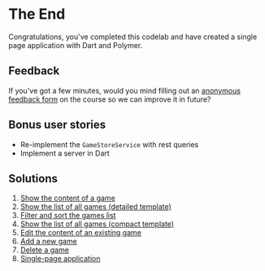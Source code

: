 # The End
Congratulations, you've completed this codelab and have created a single page application with Dart and Polymer.

## Feedback
If you've got a few minutes, would you mind filling out an [anonymous feedback form][feedback] on the course so we can improve it in future?

## Bonus user stories

- Re-implement the `GameStoreService` with rest queries
- Implement a server in Dart

## Solutions

1. [Show the content of a game](../../compare/master...user-story-1)
2. [Show the list of all games (detailed template)](../../compare/user-story-1...user-story-2)
3. [Filter and sort the games list](../../compare/user-story-2...user-story-3)
4. [Show the list of all games (compact template)](../../compare/user-story-3...user-story-4)
5. [Edit the content of an existing game](../../compare/user-story-4...user-story-5)
6. [Add a new game](../../compare/user-story-5...user-story-6)
7. [Delete a game](../../compare/user-story-6...user-story-7)
8. [Single-page application](../../compare/user-story-7...user-story-8)

  [feedback]: https://docs.google.com/forms/d/1gTHgo6LhNhhBMOkwaUEFZuvHQMdtnaklZbW8_4MCAcY/viewform?entry.1890092742=At%C2%A0dotJS+Workshop,+Nov.+30th,+2013&entry.1014593415=France&entry.475282761
